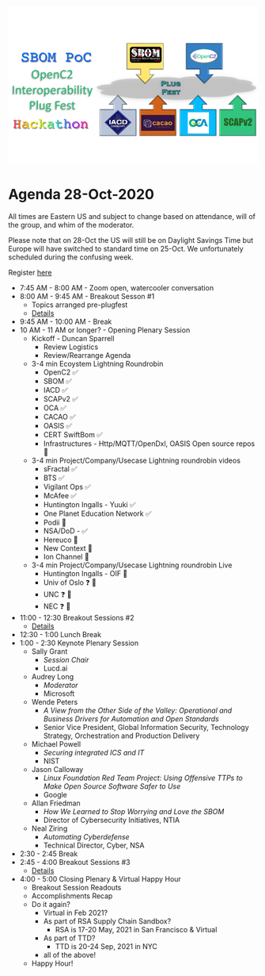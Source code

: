 ![Plugfest](./Plugfest.png)
# Agenda 28-Oct-2020
All times are Eastern US and
subject to change based on
attendance, will of the group,
and whim of the moderator.

Please note that on 28-Oct the US will still be on Daylight Savings Time but Europe will have switched to standard time on 25-Oct. We unfortunately scheduled during the confusing week.

Register [here](https://www.eventbrite.com/e/sbom-poc-openc2-plugfest-hackathon-tickets-124335150783)

* 7:45 AM - 8:00 AM - Zoom open, watercooler conversation
* 8:00 AM - 9:45 AM - Breakout Sesson #1
   - Topics arranged pre-plugfest
   - [Details](./breakouts.md)
* 9:45 AM - 10:00 AM - Break
* 10 AM - 11 AM or longer? - Opening Plenary Session
   - Kickoff - Duncan Sparrell
      * Review Logistics
      * Review/Rearrange Agenda
   - 3-4 min Ecoystem Lightning Roundrobin
      * OpenC2 :white_check_mark:
      * SBOM :white_check_mark:
      * IACD :white_check_mark:
      * SCAPv2 :white_check_mark:
      * OCA :white_check_mark:
      * CACAO :white_check_mark:
      * OASIS :white_check_mark:
      * CERT SwiftBom :white_check_mark:
      * Infrastructures - Http/MQTT/OpenDxl, OASIS Open source repos :construction:
   - 3-4 min Project/Company/Usecase Lightning roundrobin videos
      * sFractal :white_check_mark:
      * BTS :white_check_mark:
      * Vigilant Ops :white_check_mark:
      * McAfee :white_check_mark:
      * Huntington Ingalls - Yuuki :white_check_mark:
      * One Planet Education Network :white_check_mark:
      * Podii :construction:
      * NSA/DoD - :white_check_mark:
      * Hereuco :construction:
      * New Context :construction:
      * Ion Channel :construction:
   - 3-4 min Project/Company/Usecase Lightning roundrobin Live
      * Huntington Ingalls - OIF :information_desk_person:
      * Univ of Oslo :question: :information_desk_person:
      * UNC :question: :information_desk_person:
      * NEC :question: :information_desk_person:
* 11:00 - 12:30 Breakout Sessions #2
   - [Details](./breakouts.md)
* 12:30 - 1:00 Lunch Break
* 1:00 - 2:30 Keynote Plenary Session
   - Sally Grant
      * *Session Chair*
      * Lucd.ai
   - Audrey Long
      * *Moderator*
      * Microsoft
   - Wende Peters
      * *A View from the Other Side of the Valley:  Operational and Business Drivers for Automation and Open Standards*
      * Senior Vice President, Global Information Security, Technology Strategy, Orchestration and Production Delivery
   - Michael Powell
      * *Securing integrated ICS and IT*
      * NIST
   - Jason Calloway
      * *Linux Foundation Red Team Project: Using Offensive TTPs to Make Open Source Software Safer to Use*
      * Google
   - Allan Friedman
      * *How We Learned to Stop Worrying and Love the SBOM*
      * Director of Cybersecurity Initiatives, NTIA
   - Neal Ziring
      * *Automating Cyberdefense*
      * Technical Director, Cyber, NSA
* 2:30 - 2:45 Break
* 2:45 - 4:00 Breakout Sessions #3
    - [Details](./breakouts.md)
* 4:00 - 5:00 Closing Plenary & Virtual Happy Hour
   - Breakout Session Readouts
   - Accomplishments Recap
   - Do it again?
      * Virtual in Feb 2021?
      * As part of RSA Supply Chain Sandbox?
         - RSA is 17-20 May, 2021 in San Francisco & Virtual
      * As part of TTD?
         - TTD is 20-24 Sep, 2021 in NYC
      * all of the above!
    - Happy Hour!
